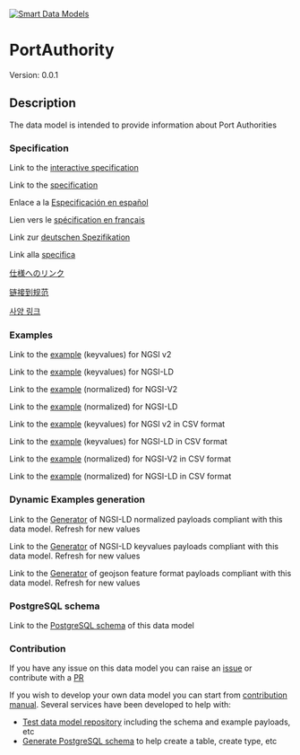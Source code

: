[![Smart Data Models](https://smartdatamodels.org/wp-content/uploads/2022/01/SmartDataModels_logo.png "Logo")](https://smartdatamodels.org)
# PortAuthority
Version: 0.0.1

## Description 

The data model is intended to provide information about Port Authorities
### Specification

Link to the [interactive specification](https://swagger.lab.fiware.org/?url=https://smart-data-models.github.io/dataModel.MarineTransport/PortAuthority/swagger.yaml)

Link to the [specification](https://github.com/smart-data-models/dataModel.MarineTransport/blob/master/PortAuthority/doc/spec.md)

Enlace a la [Especificación en español](https://github.com/smart-data-models/dataModel.MarineTransport/blob/master/PortAuthority/doc/spec_ES.md)

Lien vers le [spécification en français](https://github.com/smart-data-models/dataModel.MarineTransport/blob/master/PortAuthority/doc/spec_FR.md)

Link zur [deutschen Spezifikation](https://github.com/smart-data-models/dataModel.MarineTransport/blob/master/PortAuthority/doc/spec_DE.md)

Link alla [specifica](https://github.com/smart-data-models/dataModel.MarineTransport/blob/master/PortAuthority/doc/spec_IT.md)

[仕様へのリンク](https://github.com/smart-data-models/dataModel.MarineTransport/blob/master/PortAuthority/doc/spec_JA.md)

[链接到规范](https://github.com/smart-data-models/dataModel.MarineTransport/blob/master/PortAuthority/doc/spec_ZH.md)

[사양 링크](https://github.com/smart-data-models/dataModel.MarineTransport/blob/master/PortAuthority/doc/spec_KO.md)
### Examples

Link to the [example](https://smart-data-models.github.io/dataModel.MarineTransport/PortAuthority/examples/example.json) (keyvalues) for NGSI v2

Link to the [example](https://smart-data-models.github.io/dataModel.MarineTransport/PortAuthority/examples/example.jsonld) (keyvalues) for NGSI-LD

Link to the [example](https://smart-data-models.github.io/dataModel.MarineTransport/PortAuthority/examples/example-normalized.json) (normalized) for NGSI-V2

Link to the [example](https://smart-data-models.github.io/dataModel.MarineTransport/PortAuthority/examples/example-normalized.jsonld) (normalized) for NGSI-LD

Link to the [example](https://github.com/smart-data-models/dataModel.MarineTransport/blob/master/PortAuthority/examples/example.json.csv) (keyvalues) for NGSI v2 in CSV format

Link to the [example](https://github.com/smart-data-models/dataModel.MarineTransport/blob/master/PortAuthority/examples/example.jsonld.csv) (keyvalues) for NGSI-LD in CSV format

Link to the [example](https://github.com/smart-data-models/dataModel.MarineTransport/blob/master/PortAuthority/examples/example-normalized.json.csv) (normalized) for NGSI-V2 in CSV format

Link to the [example](https://github.com/smart-data-models/dataModel.MarineTransport/blob/master/PortAuthority/examples/example-normalized.jsonld.csv) (normalized) for NGSI-LD in CSV format
### Dynamic Examples generation

Link to the [Generator](https://smartdatamodels.org/extra/ngsi-ld_generator.php?schemaUrl=https://raw.githubusercontent.com/smart-data-models/dataModel.MarineTransport/master/PortAuthority/schema.json&email=info@smartdatamodels.org) of NGSI-LD normalized payloads compliant with this data model. Refresh for new values

Link to the [Generator](https://smartdatamodels.org/extra/ngsi-ld_generator_keyvalues.php?schemaUrl=https://raw.githubusercontent.com/smart-data-models/dataModel.MarineTransport/master/PortAuthority/schema.json&email=info@smartdatamodels.org) of NGSI-LD keyvalues payloads compliant with this data model. Refresh for new values

Link to the [Generator](https://smartdatamodels.org/extra/geojson_features_generator.php?schemaUrl=https://raw.githubusercontent.com/smart-data-models/dataModel.MarineTransport/master/PortAuthority/schema.json&email=info@smartdatamodels.org) of geojson feature format payloads compliant with this data model. Refresh for new values
### PostgreSQL schema

Link to the [PostgreSQL schema](https://github.com/smart-data-models/dataModel.MarineTransport/blob/master/PortAuthority/schema.sql) of this data model
### Contribution

 If you have any issue on this data model you can raise an [issue](https://github.com/smart-data-models/dataModel.MarineTransport/issues)  or contribute with a [PR](https://github.com/smart-data-models/dataModel.MarineTransport/pulls)

 If you wish to develop your own data model you can start from [contribution manual](https://bit.ly/contribution_manual). Several services have been developed to help with: 
 - [Test data model repository](https://smartdatamodels.org/index.php/data-models-contribution-api/) including the schema and example payloads, etc
 - [Generate PostgreSQL schema](https://smartdatamodels.org/index.php/sql-service/) to help create a table, create type, etc